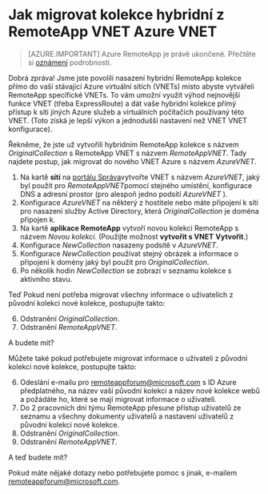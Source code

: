 <properties
    pageTitle="Jak migrovat z RemoteApp VNET Azure VNET | Microsoft Azure"
    description="Zjistěte, jak migrovat z RemoteApp VNET do Azure VNET"
    services="remoteapp"
    documentationCenter=""
    authors="lizap"
    manager="mbaldwin" />

<tags
    ms.service="remoteapp"
    ms.workload="compute"
    ms.tgt_pltfrm="na"
    ms.devlang="na"
    ms.topic="article"
    ms.date="08/15/2016"
    ms.author="elizapo" />



# <a name="how-to-migrate-a-hybrid-collection-from-a-remoteapp-vnet-to-an-azure-vnet"></a>Jak migrovat kolekce hybridní z RemoteApp VNET Azure VNET

> [AZURE.IMPORTANT]
> Azure RemoteApp je právě ukončené. Přečtěte si [oznámení](https://go.microsoft.com/fwlink/?linkid=821148) podrobnosti.

Dobrá zpráva! Jsme jste povolili nasazení hybridní RemoteApp kolekce přímo do vaší stávající Azure virtuální sítích (VNETs) místo abyste vytvářeli RemoteApp specifické VNETs. To vám umožní využít výhod nejnovější funkce VNET (třeba ExpressRoute) a dát vaše hybridní kolekce přímý přístup k síti jiných Azure služeb a virtuálních počítačích používaný této VNET.  (Toto získá je lepší výkon a jednodušší nastavení než VNET VNET konfigurace).


Řekněme, že jste už vytvořili hybridním RemoteApp kolekce s názvem *OriginalCollection* s RemoteApp VNET s názvem *RemoteAppVNET*. Tady najdete postup, jak migrovat do nového VNET Azure s názvem *AzureVNET*.

1.  Na kartě **sítí** na [portálu Správa](http://manage.windowsazure.com/)vytvořte VNET s názvem *AzureVNET*, jaký byl použit pro *RemoteAppVNET*pomocí stejného umístění, konfigurace DNS a adresní prostor (pro alespoň jedno podsítí *AzureVNET* ).
2.  Konfigurace *AzureVNET* na některý z hostitele nebo máte připojení k síti pro nasazení služby Active Directory, která *OriginalCollection* je doména připojen k.
3.  Na kartě **aplikace RemoteApp** vytvoří novou kolekci RemoteApp s názvem *Novou kolekci*. (Použijte možnost **vytvořit s VNET** **Vytvořit**.)
3.  Konfigurace *NewCollection* nasazeny podsítě v *AzureVNET*.
4.  Konfigurace *NewCollection* používat stejný obrázek a informace o připojení k domény jaký byl použit pro *OriginalCollection*.
5.  Po několik hodin *NewCollection* se zobrazí v seznamu kolekce s aktivního stavu.

Teď Pokud není potřeba migrovat všechny informace o uživatelích z původní kolekci nové kolekce, postupujte takto:

6.  Odstranění *OriginalCollection*.
7.  Odstranění *RemoteAppVNET*.

A budete mít?

Můžete také pokud potřebujete migrovat informace o uživateli z původní kolekci nové kolekce, postupujte takto:

6.  Odeslání e-mailu pro [remoteappforum@microsoft.com](mailto:remoteappforum@microsoft.com?subject=Azure%20RemoteApp%20user%20information%20migration) s ID Azure předplatného, na název vaší původní kolekci a název nové kolekce webů a požádáte ho, které se mají migrovat informace o uživateli.
7.  Do 2 pracovních dní týmu RemoteApp přesune přístup uživatelů ze seznamu a všechny dokumenty uživatelů a nastavení uživatelů z původní kolekci nové kolekce.
8.  Odstranění *OriginalCollection*.
9.  Odstranění *RemoteAppVNET*.

A teď budete mít?

Pokud máte nějaké dotazy nebo potřebujete pomoc s jinak, e-mailem [remoteappforum@microsoft.com](mailto:remoteappforum@microsoft.com?subject=Azure%20RemoteApp%20VNET%20migration%20help).
